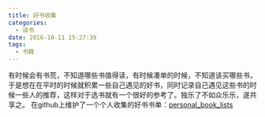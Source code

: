 ```yaml
---
title: 好书收集
categories:
  - 读书
date: 2016-10-11 15:27:39
tags:
  - 书籍
---
```


有时候会有书荒，不知道哪些书值得读，有时候凑单的时候，不知道该买哪些书，于是想在在平时的时候就积累一些自己遇见的好书，同时记录自己遇见这些书的时候一些人的推荐，这样对于选书就有一个很好的参考了。独乐了不如众乐乐，遂共享之。 在github上维护了一个个人收集的好书书单：[personal\_book\_lists](https://github.com/wmk26/personal_book_lists/blob/master/README.md)

<!-- more -->
